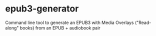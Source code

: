 # epub3-generator
Command line tool to generate an EPUB3 with Media Overlays ("Read-along" books) from an EPUB + audiobook pair
